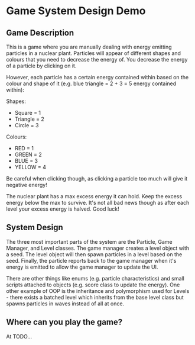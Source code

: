 # Game System Design Demo

## Game Description

This is a game where you are manually dealing with energy emitting particles in a nuclear plant. Particles will appear of different shapes and colours that you need to decrease the energy of. You decrease the energy of a particle by clicking on it.

However, each particle has a certain energy contained within based on the colour and shape of it (e.g. blue triangle = 2 + 3 = 5 energy contained within):

Shapes:
- Square = 1
- Triangle = 2
- Circle = 3

Colours:
- RED = 1
- GREEN = 2
- BLUE = 3
- YELLOW = 4

Be careful when clicking though, as clicking a particle too much will give it negative energy!

The nuclear plant has a max excess energy it can hold. Keep the excess energy below the max to survive. It's not all bad news though as after each level your excess energy is halved. Good luck!

## System Design

The three most important parts of the system are the Particle, Game Manager, and Level classes. The game manager creates a level object with a seed. The level object will then spawn particles in a level based on the seed. Finally, the particle reports back to the game manager when it's energy is emitted to allow the game manager to update the UI.

There are other things like enums (e.g. particle characteristics) and small scripts attached to objects (e.g. score class to update the energy). One other example of OOP is the inheritance and polymorphism used for Levels - there exists a batched level which inherits from the base level class but spawns particles in waves instead of all at once.

## Where can you play the game?

At TODO...